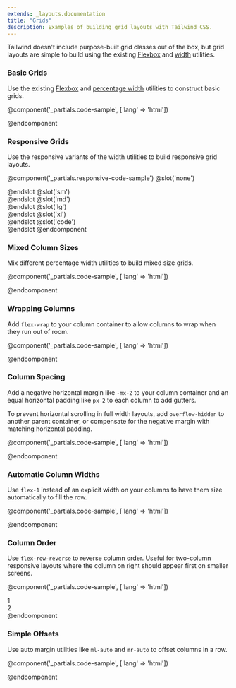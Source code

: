 ```yaml
---
extends: _layouts.documentation
title: "Grids"
description: Examples of building grid layouts with Tailwind CSS.
---
```


Tailwind doesn't include purpose-built grid classes out of the box, but grid layouts are simple to build using the existing [Flexbox](/docs/flexbox-display) and [width](/docs/width) utilities.

### Basic Grids

Use the existing [Flexbox](/docs/flexbox-display) and [percentage width](/docs/width) utilities to construct basic grids.

@component('_partials.code-sample', ['lang' => 'html'])
<!-- Full width column -->
<div class="flex mb-4">
  <div class="w-full bg-grey h-12"></div>
</div>

<!-- Two columns -->
<div class="flex mb-4">
  <div class="w-1/2 bg-grey-light h-12"></div>
  <div class="w-1/2 bg-grey h-12"></div>
</div>

<!-- Three columns -->
<div class="flex mb-4">
  <div class="w-1/3 bg-grey-light h-12"></div>
  <div class="w-1/3 bg-grey h-12"></div>
  <div class="w-1/3 bg-grey-light h-12"></div>
</div>

<!-- Four columns -->
<div class="flex mb-4">
  <div class="w-1/4 bg-grey h-12"></div>
  <div class="w-1/4 bg-grey-light h-12"></div>
  <div class="w-1/4 bg-grey h-12"></div>
  <div class="w-1/4 bg-grey-light h-12"></div>
</div>

<!-- Five columns -->
<div class="flex mb-4">
  <div class="w-1/5 bg-grey h-12"></div>
  <div class="w-1/5 bg-grey-light h-12"></div>
  <div class="w-1/5 bg-grey h-12"></div>
  <div class="w-1/5 bg-grey-light h-12"></div>
  <div class="w-1/5 bg-grey h-12"></div>
</div>

<!-- Six columns -->
<div class="flex">
  <div class="w-1/6 bg-grey-light h-12"></div>
  <div class="w-1/6 bg-grey h-12"></div>
  <div class="w-1/6 bg-grey-light h-12"></div>
  <div class="w-1/6 bg-grey h-12"></div>
  <div class="w-1/6 bg-grey-light h-12"></div>
  <div class="w-1/6 bg-grey h-12"></div>
</div>
@endcomponent

### Responsive Grids

Use the responsive variants of the width utilities to build responsive grid layouts.

@component('_partials.responsive-code-sample')
@slot('none')
<div class="flex flex-wrap">
  <div class="h-12 w-full mb-4 bg-grey"></div>
  <div class="h-12 w-full mb-4 bg-grey-light"></div>
  <div class="h-12 w-full mb-4 bg-grey"></div>
  <div class="h-12 w-full mb-4 bg-grey-light"></div>
  <div class="h-12 w-full mb-4 bg-grey"></div>
  <div class="h-12 w-full mb-4 bg-grey-light"></div>
</div>
@endslot
@slot('sm')
<div class="flex flex-wrap">
  <div class="h-12 w-1/2 mb-4 bg-grey"></div>
  <div class="h-12 w-1/2 mb-4 bg-grey-light"></div>
  <div class="h-12 w-1/2 mb-4 bg-grey"></div>
  <div class="h-12 w-1/2 mb-4 bg-grey-light"></div>
  <div class="h-12 w-1/2 mb-4 bg-grey"></div>
  <div class="h-12 w-1/2 mb-4 bg-grey-light"></div>
</div>
@endslot
@slot('md')
<div class="flex flex-wrap">
  <div class="h-12 w-1/3 mb-4 bg-grey"></div>
  <div class="h-12 w-1/3 mb-4 bg-grey-light"></div>
  <div class="h-12 w-1/3 mb-4 bg-grey"></div>
  <div class="h-12 w-1/3 mb-4 bg-grey-light"></div>
  <div class="h-12 w-1/3 mb-4 bg-grey"></div>
  <div class="h-12 w-1/3 mb-4 bg-grey-light"></div>
</div>
@endslot
@slot('lg')
<div class="flex flex-wrap">
  <div class="h-12 w-1/4 mb-4 bg-grey"></div>
  <div class="h-12 w-1/4 mb-4 bg-grey-light"></div>
  <div class="h-12 w-1/4 mb-4 bg-grey"></div>
  <div class="h-12 w-1/4 mb-4 bg-grey-light"></div>
  <div class="h-12 w-1/2 mb-4 bg-grey"></div>
  <div class="h-12 w-1/2 mb-4 bg-grey-light"></div>
</div>
@endslot
@slot('xl')
<div class="flex flex-wrap">
  <div class="h-12 w-1/6 mb-4 bg-grey"></div>
  <div class="h-12 w-1/6 mb-4 bg-grey-light"></div>
  <div class="h-12 w-1/6 mb-4 bg-grey"></div>
  <div class="h-12 w-1/6 mb-4 bg-grey-light"></div>
  <div class="h-12 w-1/6 mb-4 bg-grey"></div>
  <div class="h-12 w-1/6 mb-4 bg-grey-light"></div>
</div>
@endslot
@slot('code')
<div class="flex flex-wrap">
  <div class="none:w-full sm:w-1/2 md:w-1/3 lg:w-1/4 xl:w-1/6 mb-4 bg-grey"></div>
  <div class="none:w-full sm:w-1/2 md:w-1/3 lg:w-1/4 xl:w-1/6 mb-4 bg-grey-light"></div>
  <div class="none:w-full sm:w-1/2 md:w-1/3 lg:w-1/4 xl:w-1/6 mb-4 bg-grey"></div>
  <div class="none:w-full sm:w-1/2 md:w-1/3 lg:w-1/4 xl:w-1/6 mb-4 bg-grey-light"></div>
  <div class="none:w-full sm:w-1/2 md:w-1/3 lg:w-1/2 xl:w-1/6 mb-4 bg-grey"></div>
  <div class="none:w-full sm:w-1/2 md:w-1/3 lg:w-1/2 xl:w-1/6 mb-4 bg-grey-light"></div>
</div>
@endslot
@endcomponent

### Mixed Column Sizes

Mix different percentage width utilities to build mixed size grids.

@component('_partials.code-sample', ['lang' => 'html'])
<!-- Narrower side column -->
<div class="flex mb-4">
  <div class="w-3/4 bg-grey h-12"></div>
  <div class="w-1/4 bg-grey-light h-12"></div>
</div>

<!-- Wide center column -->
<div class="flex">
  <div class="w-1/5 bg-grey h-12"></div>
  <div class="w-3/5 bg-grey-light h-12"></div>
  <div class="w-1/5 bg-grey h-12"></div>
</div>
@endcomponent

### Wrapping Columns

Add `flex-wrap` to your column container to allow columns to wrap when they run out of room.

@component('_partials.code-sample', ['lang' => 'html'])
<div class="flex flex-wrap -mb-4">
  <div class="w-1/3 mb-4 bg-grey-light h-12"></div>
  <div class="w-1/3 mb-4 bg-grey h-12"></div>
  <div class="w-1/3 mb-4 bg-grey-light h-12"></div>
  <div class="w-1/3 mb-4 bg-grey h-12"></div>
  <div class="w-1/3 mb-4 bg-grey-light h-12"></div>
</div>
@endcomponent

### Column Spacing

Add a negative horizontal margin like `-mx-2` to your column container and an equal horizontal padding like `px-2` to each column to add gutters.

To prevent horizontal scrolling in full width layouts, add `overflow-hidden` to another parent container, or compensate for the negative margin with matching horizontal padding.

@component('_partials.code-sample', ['lang' => 'html'])
<div class="px-2">
  <div class="flex -mx-2">
    <div class="w-1/3 px-2">
      <div class="bg-grey-light h-12"></div>
    </div>
    <div class="w-1/3 px-2">
      <div class="bg-grey h-12"></div>
    </div>
    <div class="w-1/3 px-2">
      <div class="bg-grey-light h-12"></div>
    </div>
  </div>
</div>
@endcomponent

### Automatic Column Widths

Use `flex-1` instead of an explicit width on your columns to have them size automatically to fill the row.

@component('_partials.code-sample', ['lang' => 'html'])
<!-- Full width column -->
<div class="flex mb-4">
  <div class="flex-1 bg-grey h-12"></div>
</div>

<!-- Five columns -->
<div class="flex mb-4">
  <div class="flex-1 bg-grey-light h-12"></div>
  <div class="flex-1 bg-grey h-12"></div>
  <div class="flex-1 bg-grey-light h-12"></div>
  <div class="flex-1 bg-grey h-12"></div>
  <div class="flex-1 bg-grey-light h-12"></div>
</div>

<!-- Seven columns -->
<div class="flex mb-4">
  <div class="flex-1 bg-grey-light h-12"></div>
  <div class="flex-1 bg-grey h-12"></div>
  <div class="flex-1 bg-grey-light h-12"></div>
  <div class="flex-1 bg-grey h-12"></div>
  <div class="flex-1 bg-grey-light h-12"></div>
  <div class="flex-1 bg-grey h-12"></div>
  <div class="flex-1 bg-grey-light h-12"></div>
</div>

<!-- Eleven columns -->
<div class="flex mb-4">
  <div class="flex-1 bg-grey-light h-12"></div>
  <div class="flex-1 bg-grey h-12"></div>
  <div class="flex-1 bg-grey-light h-12"></div>
  <div class="flex-1 bg-grey h-12"></div>
  <div class="flex-1 bg-grey-light h-12"></div>
  <div class="flex-1 bg-grey h-12"></div>
  <div class="flex-1 bg-grey-light h-12"></div>
  <div class="flex-1 bg-grey h-12"></div>
  <div class="flex-1 bg-grey-light h-12"></div>
  <div class="flex-1 bg-grey h-12"></div>
  <div class="flex-1 bg-grey-light h-12"></div>
</div>
@endcomponent

### Column Order

Use `flex-row-reverse` to reverse column order. Useful for two-column responsive layouts where the column on right should appear first on smaller screens.

@component('_partials.code-sample', ['lang' => 'html'])
<div class="flex md:flex-row-reverse flex-wrap">
  <div class="w-full md:w-3/4 bg-grey p-4 text-center text-grey-lighter">1</div>
  <div class="w-full md:w-1/4 bg-grey-light p-4 text-center text-grey-darker">2</div>
</div>
@endcomponent

### Simple Offsets

Use auto margin utilities like `ml-auto` and `mr-auto` to offset columns in a row.

@component('_partials.code-sample', ['lang' => 'html'])
<div class="flex flex-wrap">
  <div class="w-1/3 ml-auto bg-grey h-12"></div>
  <div class="w-1/3 mr-auto bg-grey-light h-12"></div>
</div>
@endcomponent
